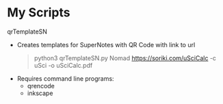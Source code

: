 # My Scripts

qrTemplateSN
* Creates templates for SuperNotes with QR Code with link to url
    > python3 qrTemplateSN.py Nomad https://soriki.com/uSciCalc -c uSci -o uSciCalc.pdf
* Requires command line programs:
    * qrencode
    * inkscape